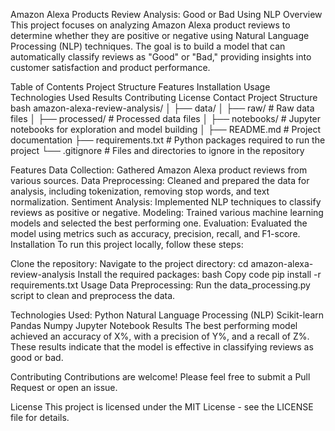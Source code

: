 Amazon Alexa Products Review Analysis: Good or Bad Using NLP
Overview
This project focuses on analyzing Amazon Alexa product reviews to determine whether they are positive or negative using Natural Language Processing (NLP) techniques. The goal is to build a model that can automatically classify reviews as "Good" or "Bad," providing insights into customer satisfaction and product performance.

Table of Contents
Project Structure
Features
Installation
Usage
Technologies Used
Results
Contributing
License
Contact
Project Structure
bash
amazon-alexa-review-analysis/
│
├── data/
│   ├── raw/               # Raw data files
│   ├── processed/         # Processed data files
│
├── notebooks/             # Jupyter notebooks for exploration and model building
│
├── README.md              # Project documentation
├── requirements.txt       # Python packages required to run the project
└── .gitignore             # Files and directories to ignore in the repository

Features
Data Collection: Gathered Amazon Alexa product reviews from various sources.
Data Preprocessing: Cleaned and prepared the data for analysis, including tokenization, removing stop words, and text normalization.
Sentiment Analysis: Implemented NLP techniques to classify reviews as positive or negative.
Modeling: Trained various machine learning models and selected the best performing one.
Evaluation: Evaluated the model using metrics such as accuracy, precision, recall, and F1-score.
Installation
To run this project locally, follow these steps:

Clone the repository:
Navigate to the project directory:
cd amazon-alexa-review-analysis
Install the required packages:
bash
Copy code
pip install -r requirements.txt
Usage
Data Preprocessing: Run the data_processing.py script to clean and preprocess the data.

Technologies Used:
Python
Natural Language Processing (NLP)
Scikit-learn
Pandas
Numpy
Jupyter Notebook
Results
The best performing model achieved an accuracy of X%, with a precision of Y%, and a recall of Z%. These results indicate that the model is effective in classifying reviews as good or bad.

Contributing
Contributions are welcome! Please feel free to submit a Pull Request or open an issue.

License
This project is licensed under the MIT License - see the LICENSE file for details.
